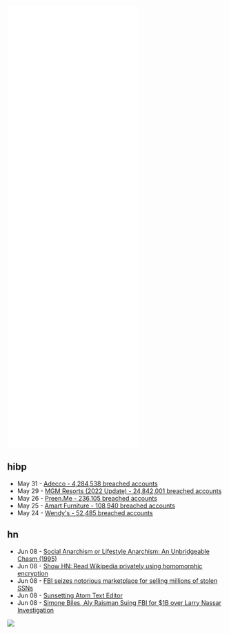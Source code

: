 ![Metrics](https://raw.githubusercontent.com/phixion/phixion/master/metrics.svg)

## hibp

<!--
for https://github.com/phixion/phixion/blob/main/.github/workflows/feeds.yml
-->
<!--START_SECTION:haveibeenpwnd-->
- May 31 - [Adecco - 4,284,538 breached accounts](https://haveibeenpwned.com/PwnedWebsites#Adecco)
- May 29 - [MGM Resorts (2022 Update) - 24,842,001 breached accounts](https://haveibeenpwned.com/PwnedWebsites#MGM2022Update)
- May 26 - [Preen.Me - 236,105 breached accounts](https://haveibeenpwned.com/PwnedWebsites#PreenMe)
- May 25 - [Amart Furniture - 108,940 breached accounts](https://haveibeenpwned.com/PwnedWebsites#AmartFurniture)
- May 24 - [Wendy's - 52,485 breached accounts](https://haveibeenpwned.com/PwnedWebsites#Wendys)
<!--END_SECTION:haveibeenpwnd-->

## hn

<!--
for https://github.com/phixion/phixion/blob/main/.github/workflows/feeds.yml
-->
<!--START_SECTION:hn-->
- Jun 08 - [Social Anarchism or Lifestyle Anarchism: An Unbridgeable Chasm (1995)](https://theanarchistlibrary.org/library/murray-bookchin-social-anarchism-or-lifestyle-anarchism-an-unbridgeable-chasm)
- Jun 08 - [Show HN: Read Wikipedia privately using homomorphic encryption](https://spiralwiki.com/)
- Jun 08 - [FBI seizes notorious marketplace for selling millions of stolen SSNs](https://techcrunch.com/2022/06/08/fbi-ssndob-millions-social-security-marketplace/)
- Jun 08 - [Sunsetting Atom Text Editor](https://github.blog/2022-06-08-sunsetting-atom/)
- Jun 08 - [Simone Biles, Aly Raisman Suing FBI for $1B over Larry Nassar Investigation](https://www.cbsnews.com/boston/news/simone-biles-aly-raisman-gymnasts-larry-nassar-fbi-lawsuit/)
<!--END_SECTION:hn-->

<!--
for https://yhype.me
-->
![](https://hit.yhype.me/github/profile?user_id=13013670)
